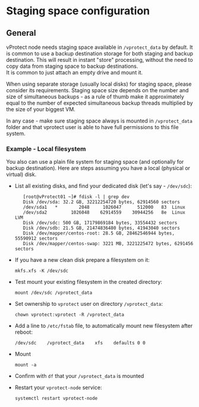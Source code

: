 # Staging space configuration

## General

vProtect node needs staging space available in `/vprotect_data` by default. It is common to use a backup destination storage for both staging and backup destination. This will result in instant "store" processing, without the need to copy data from staging space to backup destinations.  
It is common to just attach an empty drive and mount it.

When using separate storage \(usually local disks\) for staging space, please consider its requirements. Staging space size depends on the number and size of simultaneous backups - as a rule of thumb make it approximately equal to the number of expected simultaneous backup threads multiplied by the size of your biggest VM.

In any case - make sure staging space always is mounted in `/vprotect_data` folder and that vprotect user is able to have full permissions to this file system.

### Example - Local filesystem

You also can use a plain file system for staging space \(and optionally for backup destination\). Here are steps assuming you have a local \(physical or virtual\) disk.

* List all existing disks, and find your dedicated disk \(let's say - `/dev/sdc`\):

  ```text
     [root@vProtect01 ~]# fdisk -l | grep dev
     Disk /dev/sda: 32.2 GB, 32212254720 bytes, 62914560 sectors
     /dev/sda1   *        2048     1026047      512000   83  Linux
     /dev/sda2         1026048    62914559    30944256   8e  Linux LVM
     Disk /dev/sdc: 500 GB, 17179869184 bytes, 33554432 sectors
     Disk /dev/sdb: 21.5 GB, 21474836480 bytes, 41943040 sectors
     Disk /dev/mapper/centos-root: 28.5 GB, 28462546944 bytes, 55590912 sectors
     Disk /dev/mapper/centos-swap: 3221 MB, 3221225472 bytes, 6291456 sectors
  ```

* If you have a new clean disk prepare a filesystem on it:

  ```text
  mkfs.xfs -K /dev/sdc
  ```

* Test mount your existing filesystem in the created directory:

  ```text
  mount /dev/sdc /vprotect_data
  ```

* Set ownership to `vprotect` user on directory `/vprotect_data`:

  ```text
  chown vprotect:vprotect -R /vprotect_data
  ```

* Add a line to `/etc/fstab` file, to automatically mount new filesystem after reboot:

  ```text
  /dev/sdc    /vprotect_data    xfs    defaults 0 0
  ```

* Mount

  ```text
  mount -a
  ```

* Confirm with `df` that your `/vprotect_data` is mounted
* Restart your `vprotect-node` service:

  ```text
  systemctl restart vprotect-node
  ```

